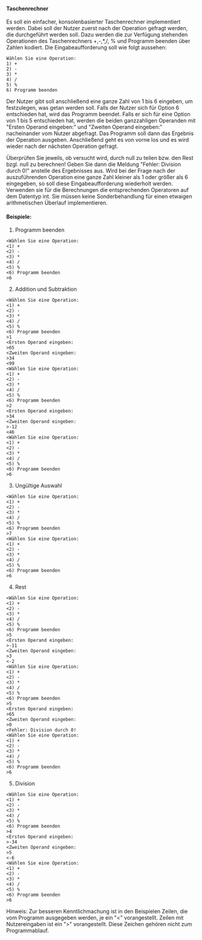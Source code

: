 #### Taschenrechner
Es soll ein einfacher, konsolenbasierter Taschenrechner implementiert werden. Dabei soll der Nutzer zuerst nach der Operation gefragt werden, die durchgeführt werden soll. Dazu werden die zur Verfügung stehenden Operationen des Taschenrechners +,-,*,/, % und Programm beenden über Zahlen kodiert. Die Eingabeaufforderung soll wie folgt aussehen:
```
Wählen Sie eine Operation:
1) +
2) -
3) *
4) /
5) %
6) Programm beenden
```
Der Nutzer gibt soll anschließend eine ganze Zahl von 1 bis 6 eingeben, um festzulegen, was getan werden soll. Falls der Nutzer sich für Option 6 entschieden hat, wird das Programm beendet. Falls er sich für eine Option von 1 bis 5 entschieden hat, werden die beiden ganzzahligen Operanden mit "Ersten Operand eingeben:" und "Zweiten Operand eingeben:" nacheinander vom Nutzer abgefragt. Das Programm soll dann das Ergebnis der Operation ausgeben. Anschließend geht es von vorne los und es wird wieder nach der nächsten Operation gefragt.

Überprüfen Sie jeweils, ob versucht wird, durch null zu teilen bzw. den Rest bzgl. null zu berechnen! Geben Sie dann die Meldung "Fehler: Division durch 0!" anstelle des Ergebnisses aus. Wird bei der Frage nach der auszuführenden Operation eine ganze Zahl kleiner als 1 oder größer als 6 eingegeben, so soll diese Eingabeaufforderung wiederholt werden. Verwenden sie für die Berechnungen die entsprechenden Operatoren auf dem Datentyp int. Sie müssen keine Sonderbehandlung für einen etwaigen arithmetischen Überlauf implementieren.

#### Beispiele:
1.  Programm beenden
```
<Wählen Sie eine Operation:
<1) +
<2) -
<3) *
<4) /
<5) %
<6) Programm beenden
>6
```
2.  Addition und Subtraktion 
```
<Wählen Sie eine Operation:
<1) +
<2) -
<3) *
<4) /
<5) %
<6) Programm beenden
>1
<Ersten Operand eingeben:
>65
<Zweiten Operand eingeben:
>34
<99
<Wählen Sie eine Operation:
<1) +
<2) -
<3) *
<4) /
<5) %
<6) Programm beenden
>2
<Ersten Operand eingeben:
>34
<Zweiten Operand eingeben:
>-12
<46
<Wählen Sie eine Operation:
<1) +
<2) -
<3) *
<4) /
<5) %
<6) Programm beenden
>6
```
3.  Ungültige Auswahl
```
<Wählen Sie eine Operation:
<1) +
<2) -
<3) *
<4) /
<5) %
<6) Programm beenden
>7
<Wählen Sie eine Operation:
<1) +
<2) -
<3) *
<4) /
<5) %
<6) Programm beenden
>6
```
4. Rest
```
<Wählen Sie eine Operation:
<1) +
<2) -
<3) *
<4) /
<5) %
<6) Programm beenden
>5
<Ersten Operand eingeben:
>-11
<Zweiten Operand eingeben:
>3
<-2
<Wählen Sie eine Operation:
<1) +
<2) -
<3) *
<4) /
<5) %
<6) Programm beenden
>5
<Ersten Operand eingeben:
>65
<Zweiten Operand eingeben:
>0
<Fehler: Division durch 0!
<Wählen Sie eine Operation:
<1) +
<2) -
<3) *
<4) /
<5) %
<6) Programm beenden
>6
```
5. Division
```
<Wählen Sie eine Operation:
<1) +
<2) -
<3) *
<4) /
<5) %
<6) Programm beenden
>4
<Ersten Operand eingeben:
>-34
<Zweiten Operand eingeben:
>5
<-6
<Wählen Sie eine Operation:
<1) +
<2) -
<3) *
<4) /
<5) %
<6) Programm beenden
>6
```
Hinweis: Zur besseren Kenntlichmachung ist in den Beispielen Zeilen, die vom Programm ausgegeben werden, je ein "<" vorangestellt. Zeilen mit Nutzereingaben ist ein ">" vorangestellt. Diese Zeichen gehören nicht zum Programmablauf.